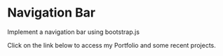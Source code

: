 # Navigation Bar

Implement a navigation bar using bootstrap.js

Click on the link below to access my Portfolio and some recent projects.
